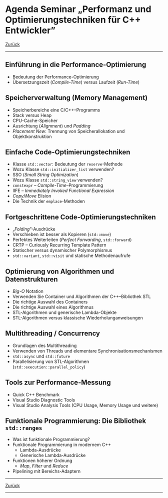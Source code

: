 # Agenda Seminar &bdquo;Performanz und Optimierungstechniken für C++ Entwickler&rdquo;

[Zurück](./Readme_Performance_Optimization.md)

---

## Einführung in die Performance-Optimierung

  * Bedeutung der Performance-Optimierung
  * Übersetzungszeit (*Compile-Time*) versus Laufzeit (*Run-Time*)


## Speicherverwaltung (Memory Management)

  * Speicherbereiche eine C/C++&ndash;Programms
  * Stack versus Heap
  * CPU-Cache-Speicher
  * Ausrichtung (*Alignment*) und *Padding* 
  * *Placement New*: Trennung von Speicherallokation und Objektkonstruktion


## Einfache Code-Optimierungstechniken

  * Klasse `std::vector`: Bedeutung der `reserve`-Methode
  * Wozu Klasse `std::initializer_list` verwenden?
  * SSO (*Small String Optimization*)
  * Wozu Klasse `std::string_view` verwenden?
  * `constexpr` &ndash; *Compile-Time*&ndash;Programmierung
  * IIFE &ndash; *Immediately Invoked Functional Expression*
  * *Copy*/*Move* Elision
  * Die Technik der `emplace`-Methoden


## Fortgeschrittene Code-Optimierungstechniken

  * &bdquo;*Folding*&rdquo;-Ausdrücke
  * Verschieben ist besser als Kopieren (`std::move`)
  * Perfektes Weiterleiten (*Perfect Forwarding*, `std::forward`)
  * CRTP &ndash; Curiously Recurring Template Pattern
  * Statischer versus dynamischer Polymorphismus
  * `std::variant`, `std::visit` und statische Methodenaufrufe


## Optimierung von Algorithmen und Datenstrukturen

  * *Big-O* Notation
  * Verwenden Sie Container und Algorithmen der C++&ndash;Bibliothek STL
  * Die richtige Auswahl des Containers
  * Die richtige Auswahl eines Algorithmus
  * STL-Algorithmen und generische Lambda-Objekte
  * STL-Algorithmen versus klassische Wiederholunganweisungen


## Multithreading / Concurrency

  * Grundlagen des Multithreading
  * Verwenden von Threads und elementare Synchronisationsmechanismen
  * `std::async` und `std::future`
  * Parallelisierung von STL-Algorithmen (`std::execution::parallel_policy`)


## Tools zur Performance-Messung

  * Quick C++ Benchmark
  * Visual Studio Diagnostic Tools
  * Visual Studio Analysis Tools (CPU Usage, Memory Usage und weitere)

 
## Funktionale Programmierung: Die Bibliothek `std::ranges`

  * Was ist funktionale Programmierung?
  * Funktionale Programmierung in modernem C++
    * Lambda-Ausdrücke
    * Generische Lambda-Ausdrücke
  * Funktionen höherer Ordnung
    * *Map*, *Filter* und *Reduce*
  * Pipelining mit Bereichs-Adaptern


---

[Zurück](./Readme_Performance_Optimization.md)

---
